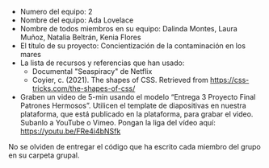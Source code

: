 - Numero del equipo: 2
- Nombre del equipo: Ada Lovelace
- Nombre de todos miembros en su equipo: Dalinda Montes, Laura Muñoz, Natalia Beltrán, Kenia Flores
- El título de su proyecto: Concientización de la contaminación en los mares
- La lista de recursos y referencias que han usado:
    - Documental "Seaspiracy" de Netflix
    - Coyier, c. (2021). The shapes of CSS. Retrieved from https://css-tricks.com/the-shapes-of-css/
- Graben un video de 5-min usando el modelo “Entrega 3 Proyecto Final Patrones Hermosos”. Utilicen el template de diapositivas en nuestra plataforma, que está publicado en la plataforma, para grabar el video. Subanlo a YouTube o Vimeo. Pongan la liga del vídeo aquí: https://youtu.be/FRe4i4bNSfk

No se olviden de entregar el código que ha escrito cada miembro del grupo en su carpeta grupal.
